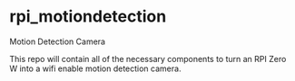 # rpi_motiondetection

Motion Detection Camera

This repo will contain all of the necessary components to turn an RPI Zero W into a wifi enable motion detection camera.

